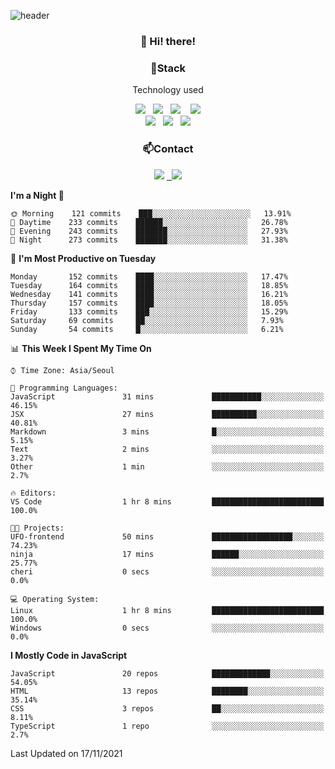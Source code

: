 ![header](https://capsule-render.vercel.app/api?type=waving&color=gradient&height=200&text=Che-ri&fontAlign=70&fontAlignY=40&animation=twinkling)

<h3 align="center">👋 Hi! there!</h3>

<h3 align="center">📌Stack</h3>
<p align="center">Technology used</p>
<div align="center"><img src="https://img.shields.io/badge/HTML5-e74c3c?style=flat-square&logo=HTML5&logoColor=white"></img> &nbsp <img src="https://img.shields.io/badge/CSS3-0A84FF?style=flat-square&logo=CSS3&logoColor=white"></img>  &nbsp <img src="https://img.shields.io/badge/SCSS-fd79a8?style=flat-square&logo=Sass&logoColor=white"/></a>&nbsp  &nbsp <img src="https://img.shields.io/badge/styled%2Dcomponents-DB7093?style=flat-square&logo=styled%2Dcomponents&logoColor=white"/></a>
<br><img src="https://img.shields.io/badge/JavaScript-FFCD11?style=flat-square&logo=JavaScript&logoColor=white"></img> &nbsp <img src="https://img.shields.io/badge/React-00BCF6?style=flat-square&logo=React&logoColor=white"></img> &nbsp <img src="https://img.shields.io/badge/Redux-764ABC?style=flat-square&logo=Redux&logoColor=white"/></a></div>

<h3 align="center">📫Contact</h3>
<div align="center"><a href="https://cheri.tistory.com/"><img src="https://img.shields.io/badge/Cheri-AD29B6?style=flat-square&logo=Tidal&logoColor=white"/></a> <a href="rnjs1135@gmail.com"> &nbsp <img src="https://img.shields.io/badge/Gmail-EA4335?style=flat-square&logo=Gmail&logoColor=white"/></a></div>

<!--START_SECTION:waka-->
**I'm a Night 🦉** 

```text
🌞 Morning    121 commits    ███░░░░░░░░░░░░░░░░░░░░░░   13.91% 
🌆 Daytime    233 commits    ██████░░░░░░░░░░░░░░░░░░░   26.78% 
🌃 Evening    243 commits    ███████░░░░░░░░░░░░░░░░░░   27.93% 
🌙 Night      273 commits    ███████░░░░░░░░░░░░░░░░░░   31.38%

```
📅 **I'm Most Productive on Tuesday** 

```text
Monday       152 commits    ████░░░░░░░░░░░░░░░░░░░░░   17.47% 
Tuesday      164 commits    ████░░░░░░░░░░░░░░░░░░░░░   18.85% 
Wednesday    141 commits    ████░░░░░░░░░░░░░░░░░░░░░   16.21% 
Thursday     157 commits    ████░░░░░░░░░░░░░░░░░░░░░   18.05% 
Friday       133 commits    ███░░░░░░░░░░░░░░░░░░░░░░   15.29% 
Saturday     69 commits     ██░░░░░░░░░░░░░░░░░░░░░░░   7.93% 
Sunday       54 commits     █░░░░░░░░░░░░░░░░░░░░░░░░   6.21%

```


📊 **This Week I Spent My Time On** 

```text
⌚︎ Time Zone: Asia/Seoul

💬 Programming Languages: 
JavaScript               31 mins             ███████████░░░░░░░░░░░░░░   46.15% 
JSX                      27 mins             ██████████░░░░░░░░░░░░░░░   40.81% 
Markdown                 3 mins              █░░░░░░░░░░░░░░░░░░░░░░░░   5.15% 
Text                     2 mins              ░░░░░░░░░░░░░░░░░░░░░░░░░   3.27% 
Other                    1 min               ░░░░░░░░░░░░░░░░░░░░░░░░░   2.7%

🔥 Editors: 
VS Code                  1 hr 8 mins         █████████████████████████   100.0%

🐱‍💻 Projects: 
UFO-frontend             50 mins             ██████████████████░░░░░░░   74.23% 
ninja                    17 mins             ██████░░░░░░░░░░░░░░░░░░░   25.77% 
cheri                    0 secs              ░░░░░░░░░░░░░░░░░░░░░░░░░   0.0%

💻 Operating System: 
Linux                    1 hr 8 mins         █████████████████████████   100.0% 
Windows                  0 secs              ░░░░░░░░░░░░░░░░░░░░░░░░░   0.0%

```

**I Mostly Code in JavaScript** 

```text
JavaScript               20 repos            █████████████░░░░░░░░░░░░   54.05% 
HTML                     13 repos            ████████░░░░░░░░░░░░░░░░░   35.14% 
CSS                      3 repos             ██░░░░░░░░░░░░░░░░░░░░░░░   8.11% 
TypeScript               1 repo              ░░░░░░░░░░░░░░░░░░░░░░░░░   2.7%

```



 Last Updated on 17/11/2021
<!--END_SECTION:waka-->
